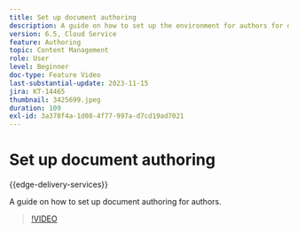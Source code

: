 ```yaml
---
title: Set up document authoring
description: A guide on how to set up the environment for authors for document authoring.
version: 6.5, Cloud Service
feature: Authoring
topic: Content Management
role: User
level: Beginner
doc-type: Feature Video
last-substantial-update: 2023-11-15
jira: KT-14465
thumbnail: 3425699.jpeg
duration: 109
exl-id: 3a378f4a-1d08-4f77-997a-d7cd19ad7021
---
```

# Set up document authoring

{{edge-delivery-services}}

A guide on how to set up document authoring for authors.

>[!VIDEO](https://video.tv.adobe.com/v/3425699/?learn=on)
